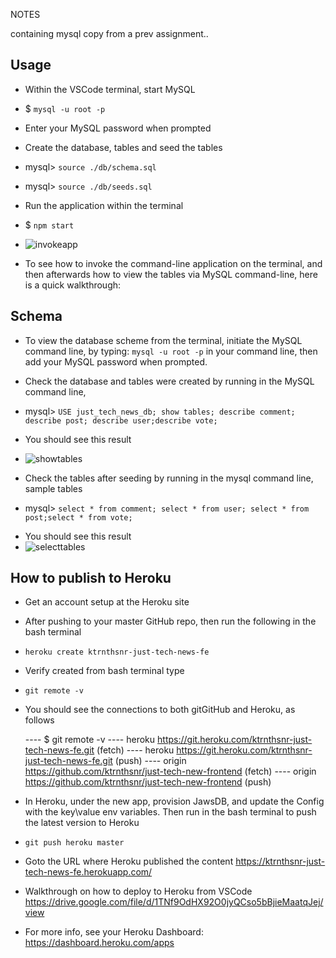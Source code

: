 NOTES

containing mysql copy from a prev assignment..

## Usage
- Within the VSCode terminal, start MySQL
-   $ `mysql -u root -p`
- Enter your MySQL password when prompted

- Create the database, tables and seed the tables
-   mysql> `source ./db/schema.sql`
-   mysql> `source ./db/seeds.sql`
- Run the application within the terminal
-   $ `npm start`
- ![invokeapp](./img/<insert>.jpg "Start application")
- To see how to invoke the command-line application on the terminal, and then afterwards how to view the tables via MySQL command-line, here is a quick walkthrough:
<insert walkthrough link>

## Schema
- To view the database scheme from the terminal, initiate the MySQL command line, 
by typing:     `mysql -u root -p`    in your command line, then add your MySQL password when prompted.

- Check the database and tables were created by running in the MySQL command line,
* mysql> `USE just_tech_news_db; show tables; describe comment; describe post; describe user;describe vote;`
- You should see this result
- ![showtables](./img/<insert>.jpg "Show tables")

- Check the tables after seeding by running in the mysql command line, sample tables
* mysql> `select * from comment; select * from user; select * from post;select * from vote;`
- You should see this result
- ![selecttables](./img/<insert>.jpg "Select tables")

## How to publish to Heroku
- Get an account setup at the Heroku site
- After pushing to your master GitHub repo, then run the following in the bash terminal
- `heroku create ktrnthsnr-just-tech-news-fe`
- Verify created from bash terminal type
- `git remote -v`
- You should see the connections to both gitGitHub and Heroku, as follows

    ---- $ git remote -v
    ---- heroku  https://git.heroku.com/ktrnthsnr-just-tech-news-fe.git (fetch)
    ---- heroku  https://git.heroku.com/ktrnthsnr-just-tech-news-fe.git (push)
    ---- origin  https://github.com/ktrnthsnr/just-tech-new-frontend (fetch)
    ---- origin  https://github.com/ktrnthsnr/just-tech-new-frontend (push)

- In Heroku, under the new app, provision JawsDB, and update the Config with the key\value env variables. Then run in the bash terminal to push the latest version to Heroku 
- `git push heroku master`
- Goto the URL where Heroku published the content
https://ktrnthsnr-just-tech-news-fe.herokuapp.com/ 
- Walkthrough on how to deploy to Heroku from VSCode 
https://drive.google.com/file/d/1TNf9OdHX92O0jyQCso5bBjieMaatqJej/view
- For more info, see your Heroku Dashboard: 
https://dashboard.heroku.com/apps
